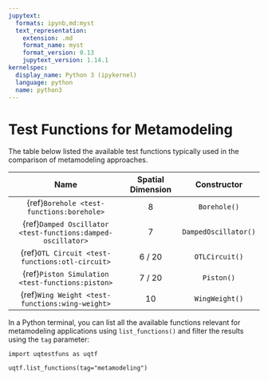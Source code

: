 ```yaml
---
jupytext:
  formats: ipynb,md:myst
  text_representation:
    extension: .md
    format_name: myst
    format_version: 0.13
    jupytext_version: 1.14.1
kernelspec:
  display_name: Python 3 (ipykernel)
  language: python
  name: python3
---
```


# Test Functions for Metamodeling

The table below listed the available test functions typically used
in the comparison of metamodeling approaches.

|                            Name                             | Spatial Dimension |       Constructor        |
|:-----------------------------------------------------------:|:-----------------:|:------------------------:|
|        {ref}`Borehole <test-functions:borehole>`            |         8         |       `Borehole()`       |
| {ref}`Damped Oscillator <test-functions:damped-oscillator>` |         7         |   `DampedOscillator()`   |
|       {ref}`OTL Circuit <test-functions:otl-circuit>`       |      6 / 20       |      `OTLCircuit()`      |
|      {ref}`Piston Simulation <test-functions:piston>`       |      7 / 20       |        `Piston()`        |
|       {ref}`Wing Weight <test-functions:wing-weight>`       |        10         |      `WingWeight()`      |

In a Python terminal, you can list all the available functions relevant
for metamodeling applications using ``list_functions()`` and filter the results
using the ``tag`` parameter:

```{code-cell} ipython3
import uqtestfuns as uqtf

uqtf.list_functions(tag="metamodeling")
```
